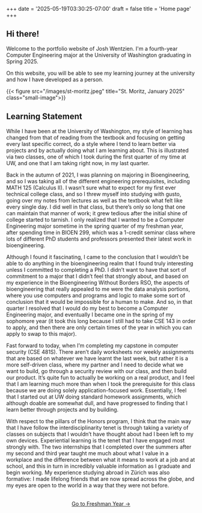 +++
date = '2025-05-19T03:30:25-07:00'
draft = false
title = 'Home page'
+++

<!-- markdownlint-disable MD026 -->

## Hi there!

Welcome to the portfolio website of Josh Wentzien. I'm a fourth-year Computer
Engineering major at the University of Washington graduating in Spring 2025.

On this website, you will be able to see my learning journey at the university
and how I have developed as a person.

{{< figure src="/images/st-moritz.jpeg" title="St. Moritz, January 2025" class="small-image">}}

## Learning Statement

While I have been at the University of Washington, my style of learning has
changed from that of reading from the textbook and focusing on getting every
last specific correct, do a style where I tend to learn better via projects and
by actually doing what I am learning about. This is illustrated via two classes,
one of which I took during the first quarter of my time at UW, and one that I am
taking right now, in my last quarter.

Back in the autumn of 2021, I was planning on majoring in Bioengineering, and so
I was taking all of the different engineering prerequisites, including MATH 125
(Calculus II). I wasn’t sure what to expect for my first ever technical college
class, and so I threw myself into studying with gusto, going over my notes from
lectures as well as the textbook what felt like every single day. I did well in
that class, but there’s only so long that one can maintain that manner of work;
it grew tedious after the initial shine of college started to tarnish. I only
realized that I wanted to be a Computer Engineering major sometime in the spring
quarter of my freshman year, after spending time in BIOEN 299, which was a
1-credit seminar class where lots of different PhD students and professors
presented their latest work in bioengineering.

Although I found it fascinating, I came to the conclusion that I wouldn’t be
able to do anything in the bioengineering realm that I found truly interesting
unless I committed to completing a PhD. I didn’t want to have that sort of
commitment to a major that I didn’t feel that strongly about, and based on my
experience in the Bioengineering Without Borders RSO, the aspects of
bioengineering that really appealed to me were the data analysis portions, where
you use computers and programs and logic to make some sort of conclusion that it
would be impossible for a human to make. And so, in that quarter I resolved that
I would do my best to become a Computer Engineering major, and eventually I
became one in the spring of my sophomore year (it took this long because I still
had to take CSE 143 in order to apply, and then there are only certain times of
the year in which you can apply to swap to this major).

Fast forward to today, when I’m completing my capstone in computer security (CSE
481S). There aren’t daily worksheets nor weekly assignments that are based on
whatever we have learnt the last week, but rather it is a more self-driven
class, where my partner and I need to decide what we want to build, go through a
security review with our class, and then build our product. It’s quite fun to
actually be working on a real product, and I feel that I am learning much more
than when I took the prerequisite for this class because we are doing solely
application-focused work. Essentially, I feel that I started out at UW doing
standard homework assignments, which although doable are somewhat dull, and have
progressed to finding that I learn better through projects and by building.

With respect to the pillars of the Honors program, I think that the main way
that I have follow the interdisciplinarity tenet is through taking a variety of
classes on subjects that I wouldn’t have thought about had I been left to my own
devices. Experiential learning is the tenet that I have engaged most strongly
with. The two internships that I completed over the summers after my second and
third year taught me much about what I value in a workplace and the difference
between what it means to work at a job and at school, and this in turn in
incredibly valuable information as I graduate and begin working. My experience
studying abroad in Zürich was also formative: I made lifelong friends that are
now spread across the globe, and my eyes are open to the world in a way that
they were not before.

<div style="text-align: center; margin-top: 2rem;">
  <a href="/freshman/" class="btn">Go to Freshman Year →</a>
</div>
